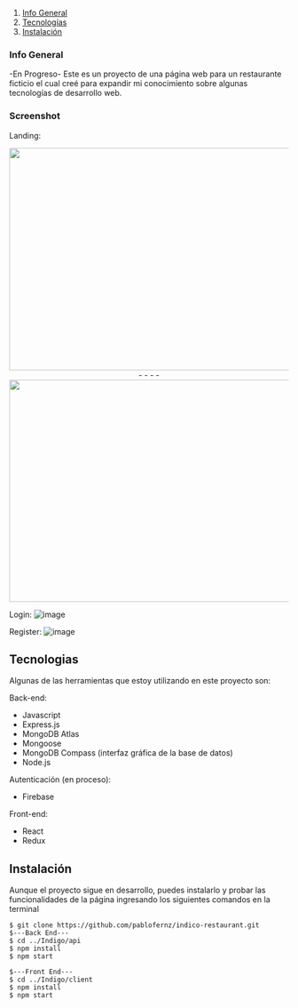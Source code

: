 1. [Info General](#Info-General)
2. [Tecnologías](#tecnologias)
3. [Instalación](#Instalación)
   
### Info General
-En Progreso-
Este es un proyecto de una página web para un restaurante ficticio el cual creé para expandir mi conocimiento sobre algunas tecnologías de desarrollo web.

### Screenshot
Landing:
<p align= "center">
<img src="https://github.com/pablofernz/indico-restaurant/assets/122618014/7277e3ab-10aa-4fc8-8c0b-067897566b52" width="800" height="400" />
   - - - -
<img src="https://github.com/pablofernz/indico-restaurant/assets/122618014/b44a74cc-4330-46ec-bfc2-f5ebd7f9b8a6" width="800" height="400" />

Login:
![image](https://github.com/pablofernz/indico-restaurant/assets/122618014/886c8493-0a8a-428d-91a3-58862dc2394f)

Register:
![image](https://github.com/pablofernz/indico-restaurant/assets/122618014/62b2320f-559b-46e1-b533-421924eb6d13)

## Tecnologias
Algunas de las herramientas que estoy utilizando en este proyecto son:

Back-end:
* Javascript
* Express.js
* MongoDB Atlas
* Mongoose
* MongoDB Compass (interfaz gráfica de la base de datos)
* Node.js

Autenticación (en proceso):
* Firebase

Front-end:
* React
* Redux
  
## Instalación
Aunque el proyecto sigue en desarrollo, puedes instalarlo y probar las funcionalidades de la página ingresando los siguientes comandos en la terminal
```
$ git clone https://github.com/pablofernz/indico-restaurant.git
$---Back End---
$ cd ../Indigo/api
$ npm install
$ npm start

$---Front End---
$ cd ../Indigo/client
$ npm install
$ npm start
```
